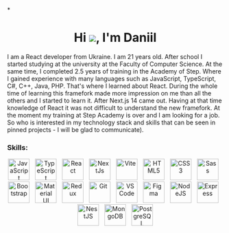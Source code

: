 *<h1 align="center">Hi  ![](https://user-images.githubusercontent.com/18350557/176309783-0785949b-9127-417c-8b55-ab5a4333674e.gif), I'm Daniil</h1>
<p>I am a React developer from Ukraine. I am 21 years old. After school I started studying at the university at the Faculty of Computer Science. At the same time, I completed 2.5 years of training in the Academy of Step. Where I gained experience with many languages such as JavaScript, TypeScript, C#, C++, Java, PHP. That's where I learned about React. During the whole time of learning this framefork made more impression on me than all the others and I started to learn it. After Next.js 14 came out. Having at that time knowledge of React it was not difficult to understand the new framefork. At the moment my training at Step Academy is over and I am looking for a job. So who is interested in my technology stack and skills that can be seen in pinned projects - I will be glad to communicate).</p>

<h3 align="left">Skills:</h3>
<div align="center"> 
  <img src="https://raw.githubusercontent.com/danielcranney/readme-generator/main/public/icons/skills/javascript-colored.svg" width="50" height="50" alt="JavaScript" />
   <img width="5" />
<img src="https://raw.githubusercontent.com/danielcranney/readme-generator/main/public/icons/skills/typescript-colored.svg" width="50" height="50" alt="TypeScript" />
     <img width="5" />
  <img src="https://raw.githubusercontent.com/danielcranney/readme-generator/main/public/icons/skills/react-colored.svg" width="50" height="50" alt="React" />
     <img width="5" />
  <img src="https://raw.githubusercontent.com/danielcranney/readme-generator/main/public/icons/skills/nextjs-colored-dark.svg" width="50" height="50" alt="NextJs" />
     <img width="5" />
  <img src="https://raw.githubusercontent.com/danielcranney/readme-generator/main/public/icons/skills/vite-colored.svg" width="50" height="50" alt="Vite" />
     <img width="5" />
  <img src="https://raw.githubusercontent.com/danielcranney/readme-generator/main/public/icons/skills/html5-colored.svg" width="50" height="50" alt="HTML5" />
     <img width="5" />
  <img src="https://raw.githubusercontent.com/danielcranney/readme-generator/main/public/icons/skills/css3-colored.svg" width="50" height="50" alt="CSS3" />
     <img width="5" />
  <img src="https://raw.githubusercontent.com/danielcranney/readme-generator/main/public/icons/skills/sass-colored.svg" width="50" height="50" alt="Sass" />
     <img width="5" />
  <img src="https://raw.githubusercontent.com/danielcranney/readme-generator/main/public/icons/skills/bootstrap-colored.svg" width="50" height="50" alt="Bootstrap" />
     <img width="5" />
  <img src="https://raw.githubusercontent.com/danielcranney/readme-generator/main/public/icons/skills/materialui-colored.svg" width="50" height="50" alt="Material UI" />
     <img width="5" />
  <img src="https://raw.githubusercontent.com/danielcranney/readme-generator/main/public/icons/skills/redux-colored.svg" width="50" height="50" alt="Redux" />
     <img width="5" />
  <img src="https://raw.githubusercontent.com/danielcranney/readme-generator/main/public/icons/skills/git-colored.svg" width="50" height="50" alt="Git" />
     <img width="5" />
  <img src="https://raw.githubusercontent.com/danielcranney/readme-generator/main/public/icons/skills/visualstudiocode.svg" width="50" height="50" alt="VS Code" />
     <img width="5" />
  <img src="https://raw.githubusercontent.com/danielcranney/readme-generator/main/public/icons/skills/figma-colored.svg" width="50" height="50" alt="Figma" />
     <img width="5" />
  <img src="https://raw.githubusercontent.com/danielcranney/readme-generator/main/public/icons/skills/nodejs-colored.svg" width="50" height="50" alt="NodeJS" />
     <img width="5" />
  <img src="https://raw.githubusercontent.com/danielcranney/readme-generator/main/public/icons/skills/express-colored-dark.svg" width="50" height="50" alt="Express" />
     <img width="5" />
  <img src="https://raw.githubusercontent.com/danielcranney/readme-generator/main/public/icons/skills/nestjs-colored.svg" width="50" height="50" alt="NestJS" />
     <img width="5" />
  <img src="https://raw.githubusercontent.com/danielcranney/readme-generator/main/public/icons/skills/mongodb-colored.svg" width="50" height="50" alt="MongoDB" />
     <img width="5" />
  <img src="https://raw.githubusercontent.com/danielcranney/readme-generator/main/public/icons/skills/postgresql-colored.svg" width="50" height="50" alt="PostgreSQL" />
  
</div>
